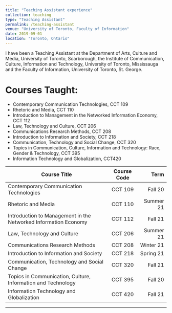 ```yaml
---
title: "Teaching Assistant experience"
collection: teaching
type: "Teaching Assistant"
permalink: /teaching-assistant
venue: "University of Toronto, Faculty of Information"
date: 2019-09-01
location: "Toronto, Ontario"
---
```


I have been a Teaching Assistant at the Department of Arts, Culture and Media, University of Toronto, Scarborough, the Institute of Communication, Culture, Information and Technology, University of Toronto, Mississauga and the Faculty of Information, University of Toronto, St. George.

Courses Taught: 
======

* Contemporary Communication Technologies, CCT 109
* Rhetoric and Media, CCT 110
* Introduction to Management in the Networked Information Economy, CCT 112
* Law, Technology and Culture, CCT 206
* Communications Research Methods, CCT 208
* Introduction to Information and Society, CCT 218
* Communication, Technology and Social Change, CCT 320
* Topics in Communication, Culture, Information and Technology: Race, Gender & Technology, CCT 395
* Information Technology and Globalization, CCT420


| Course Title                                                       | Course Code | Term      |
| ------------------------------------------------------------------ |:-----------:| ---------:|
| Contemporary Communication Technologies                            | CCT 109     | Fall 20   |
| Rhetoric and Media                                                 | CCT 110     | Summer 21 |
| Introduction to Management in the Networked Information Economy    | CCT 112     | Fall 21   |
| Law, Technology and Culture                                        | CCT 206     | Summer 21 |
| Communications Research Methods                                    | CCT 208     | Winter 21 |
| Introduction to Information and Society                            | CCT 218     | Spring 21 |
| Communication, Technology and Social Change                        | CCT 320     | Fall 21   |
| Topics in Communication, Culture, Information and Technology       | CCT 395     | Fall 20   |
| Information Technology and Globalization                           | CCT 420     | Fall 21   |

____
